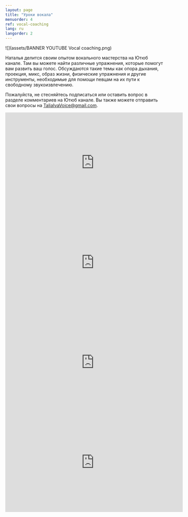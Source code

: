```yaml
---
layout: page
title: "Уроки вокала"
menuorder: 4
ref: vocal-coaching
lang: ru
langorder: 2
---
```


![](assets/BANNER YOUTUBE Vocal coaching.png)

Наталья делится своим опытом вокального мастерства на Ютюб канале. Там вы можете найти различные упражнения, которые помогут вам развить ваш голос. Обсуждаются такие темы как опора дыхания, проекция, микс, образ жизни, физические упражнения и другие инструменты, необходимые для помощи певцам на их пути к cвободному звукоизвлечению.

Пожалуйста, не стесняйтесь подписаться или оставить вопрос в разделе комментариев на Ютюб канале. Вы также можете отправить свои вопросы на TaliaIvaVoice@gmail.com. 

<iframe width="560" height="315" src="https://www.youtube.com/embed/MKi71AN3mgg" frameborder="0" allow="autoplay; encrypted-media" allowfullscreen></iframe>

<iframe width="560" height="315" src="https://www.youtube.com/embed/bNK8kpnJadM" frameborder="0" allow="autoplay; encrypted-media" allowfullscreen></iframe>

<iframe width="560" height="315" src="https://www.youtube.com/embed/GO_vvl4sVm4" frameborder="0" allow="autoplay; encrypted-media" allowfullscreen></iframe>

<iframe width="560" height="315" src="https://www.youtube.com/embed/yMqwdPOirCc" frameborder="0" allow="autoplay; encrypted-media" allowfullscreen></iframe>
